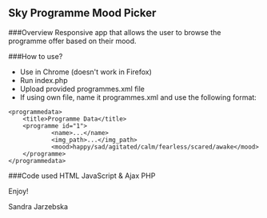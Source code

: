 ## Sky Programme Mood Picker

###Overview
Responsive app that allows the user to browse the programme offer based on their mood.

###How to use?

* Use in Chrome (doesn't work in Firefox)
* Run index.php
* Upload provided programmes.xml file
* If using own file, name it programmes.xml and use the following format:

```
<programmedata>
    <title>Programme Data</title>
    <programme id="1">
            <name>...</name>
            <img_path>...</img_path>
            <mood>happy/sad/agitated/calm/fearless/scared/awake</mood>
    </programme>
</programmedata>
```

###Code used
HTML
JavaScript & Ajax
PHP

Enjoy!

Sandra Jarzebska